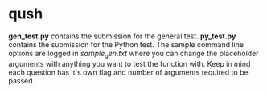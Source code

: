 # qush

**gen_test.py** contains the submission for the general test.
**py_test.py** contains the submission for the Python test.
The sample command line options are logged in $sample_gen.txt$ where you can change the placeholder arguments with anything you want to test the function with.
Keep in mind each question has it's own flag and number of arguments required to be passed.

